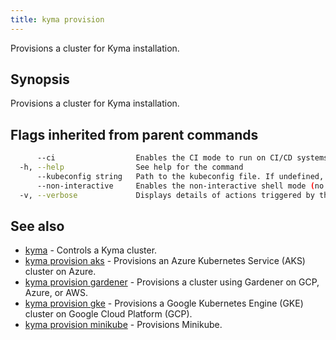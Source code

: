```yaml
---
title: kyma provision
---
```


Provisions a cluster for Kyma installation.

## Synopsis

Provisions a cluster for Kyma installation.

## Flags inherited from parent commands

```bash
      --ci                  Enables the CI mode to run on CI/CD systems. It avoids any user interaction (such as no dialog prompts) and ensures that logs are formatted properly in log files (such as no spinners for CLI steps).
  -h, --help                See help for the command
      --kubeconfig string   Path to the kubeconfig file. If undefined, Kyma CLI uses the KUBECONFIG environment variable, or falls back "/$HOME/.kube/config".
      --non-interactive     Enables the non-interactive shell mode (no colorized output, no spinner)
  -v, --verbose             Displays details of actions triggered by the command.
```

## See also

* [kyma](#kyma-kyma)	 - Controls a Kyma cluster.
* [kyma provision aks](#kyma-provision-aks-kyma-provision-aks)	 - Provisions an Azure Kubernetes Service (AKS) cluster on Azure.
* [kyma provision gardener](#kyma-provision-gardener-kyma-provision-gardener)	 - Provisions a cluster using Gardener on GCP, Azure, or AWS.
* [kyma provision gke](#kyma-provision-gke-kyma-provision-gke)	 - Provisions a Google Kubernetes Engine (GKE) cluster on Google Cloud Platform (GCP).
* [kyma provision minikube](#kyma-provision-minikube-kyma-provision-minikube)	 - Provisions Minikube.

